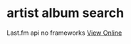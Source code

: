 # artist album search
Last.fm api no frameworks
[View Online](https://codemax999.github.io/album_search/)